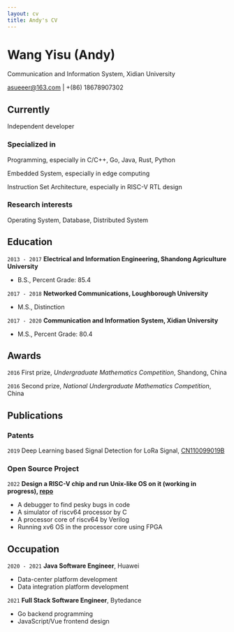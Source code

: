 ```yaml
---
layout: cv
title: Andy's CV
---
```

# Wang Yisu (Andy)
Communication and Information System, Xidian University

<div id="webaddress">
<a href="asueeer@163.com">asueeer@163.com</a> | +(86) 18678907302
</div>


## Currently

Independent developer

### Specialized in

Programming, especially in C/C++, Go, Java, Rust, Python

Embedded System, especially in edge computing

Instruction Set Architecture, especially in RISC-V RTL design

### Research interests

Operating System, Database, Distributed System


## Education

`2013 - 2017`
__Electrical and Information Engineering, Shandong Agriculture University__

- B.S., Percent Grade: 85.4

`2017 - 2018`
__Networked Communications, Loughborough University__

- M.S., Distinction

`2017 - 2020`
__Communication and Information System, Xidian University__

- M.S., Percent Grade: 80.4



## Awards

`2016`
First prize, *Undergraduate Mathematics Competition*, Shandong, China

`2016`
Second prize, *National Undergraduate Mathematics Competition*, China


## Publications

<!-- A list is also available [online](http://scholar.google.co.uk/citations?user=LTOTl0YAAAAJ) -->

### Patents

`2019`
Deep Learning based Signal Detection for LoRa Signal, [CN110099019B](https://patents.google.com/patent/CN110099019B)

### Open Source Project

`2022`
__Design a RISC-V chip and run Unix-like OS on it (working in progress), [repo](https://gitee.com/asueeer/ysyx-workbench)__
- A debugger to find pesky bugs in code
- A simulator of riscv64 processor by C
- A processor core of riscv64 by Verilog
- Running xv6 OS in the processor core using FPGA

## Occupation

`2020 - 2021`
__Java Software Engineer__, Huawei

- Data-center platform development
- Data integration platform development


`2021`
__Full Stack Software Engineer__, Bytedance

- Go backend programming
- JavaScript/Vue frontend design


<!-- ### Footer

Last updated: May 2022 -->


